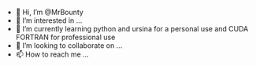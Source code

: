 - 👋 Hi, I’m @MrBounty
- 👀 I’m interested in ...
- 🌱 I’m currently learning python and ursina for a personal use and CUDA FORTRAN for professional use
- 💞️ I’m looking to collaborate on ...
- 📫 How to reach me ...

<!---
MrBounty/MrBounty is a ✨ special ✨ repository because its `README.md` (this file) appears on your GitHub profile.
You can click the Preview link to take a look at your changes.
--->
